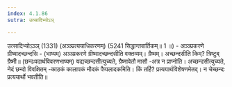 ```yaml
---
index: 4.1.86
sutra: उत्सादिभ्योऽञ्

---
```

 उत्सादिभ्योऽञ्ञ् (1331) (अञ्ञ्प्रत्ययाधिकरणम्) (5241 सिद्धान्तवार्तिकम्॥ 1 ॥) - अञ्ञ्प्रकरणे ग्रीष्मादच्छन्दसि - (भाष्यम्) अञ्ञ्प्रकरणे ग्रीष्मादच्छन्दसीति वक्तव्यम्। ग्रैष्मम्। अच्छन्दसीति किम्? त्रिष्टुब् ग्रैष्मी॥ (छन्दःपदार्थविवरणभाष्यम्) यद्यच्छन्दसीत्युच्यते, ग्रैष्मावेतौ मासौ -अत्र न प्राप्नोति। अच्छन्दसीत्युच्यते, नेदं छन्दो विवक्षितम् -काठकं कालापकं मौदकं पैप्पलादकमिति। किं तर्हि? प्रत्ययार्थविशेषणमेतद्। न चेच्छन्दः प्रत्ययार्थो भवतीति॥ 